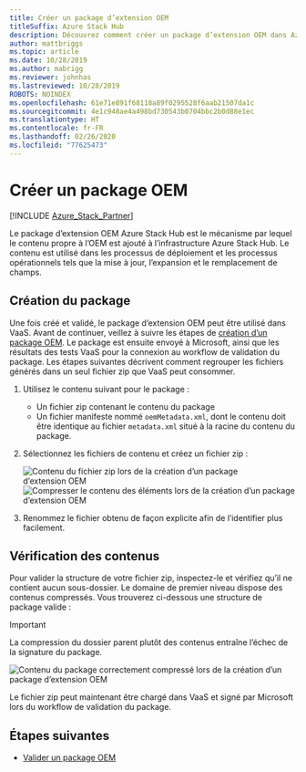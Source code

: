```yaml
---
title: Créer un package d’extension OEM
titleSuffix: Azure Stack Hub
description: Découvrez comment créer un package d’extension OEM dans Azure Stack Hub.
author: mattbriggs
ms.topic: article
ms.date: 10/28/2019
ms.author: mabrigg
ms.reviewer: johnhas
ms.lastreviewed: 10/28/2019
ROBOTS: NOINDEX
ms.openlocfilehash: 61e71e891f68118a89f0295528f6aab21507da1c
ms.sourcegitcommit: 4e1c948ae4a498bd730543b0704bbc2b0d88e1ec
ms.translationtype: HT
ms.contentlocale: fr-FR
ms.lasthandoff: 02/26/2020
ms.locfileid: "77625473"
---
```

# <a name="create-an-oem-package"></a>Créer un package OEM

[!INCLUDE [Azure_Stack_Partner](./includes/azure-stack-partner-appliesto.md)]

Le package d’extension OEM Azure Stack Hub est le mécanisme par lequel le contenu propre à l’OEM est ajouté à l’infrastructure Azure Stack Hub. Le contenu est utilisé dans les processus de déploiement et les processus opérationnels tels que la mise à jour, l’expansion et le remplacement de champs.

## <a name="creating-the-package"></a>Création du package

Une fois créé et validé, le package d’extension OEM peut être utilisé dans VaaS. Avant de continuer, veillez à suivre les étapes de [création d’un package OEM](https://microsoft.sharepoint.com/:w:/r/teams/cloudsolutions/Sacramento/_layouts/15/Doc.aspx?sourcedoc=%7BD7406069-7661-419C-B3B1-B6A727AB3972%7D&file=Azure%20Stack%20OEM%20Extension%20Package.docx&action=default&mobileredirect=true). Le package est ensuite envoyé à Microsoft, ainsi que les résultats des tests VaaS pour la connexion au workflow de validation du package. Les étapes suivantes décrivent comment regrouper les fichiers générés dans un seul fichier zip que VaaS peut consommer.

1. Utilisez le contenu suivant pour le package :
    - Un fichier zip contenant le contenu du package
    - Un fichier manifeste nommé `oemMetadata.xml`, dont le contenu doit être identique au fichier `metadata.xml` situé à la racine du contenu du package.

2. Sélectionnez les fichiers de contenu et créez un fichier zip :

    ![Contenu du fichier zip lors de la création d’un package d’extension OEM](media/vaas-create-oem-package-1.png) ![Compresser le contenu des éléments lors de la création d’un package d’extension OEM](media/vaas-create-oem-package-2.png)

3. Renommez le fichier obtenu de façon explicite afin de l’identifier plus facilement.

## <a name="verifying-the-contents"></a>Vérification des contenus

Pour valider la structure de votre fichier zip, inspectez-le et vérifiez qu’il ne contient aucun sous-dossier. Le domaine de premier niveau dispose des contenus compressés. Vous trouverez ci-dessous une structure de package valide :

> [!IMPORTANT]
> La compression du dossier parent plutôt des contenus entraîne l’échec de la signature du package.

![Contenu du package correctement compressé lors de la création d’un package d’extension OEM](media/vaas-create-oem-package-3.png)

Le fichier zip peut maintenant être chargé dans VaaS et signé par Microsoft lors du workflow de validation du package.

## <a name="next-steps"></a>Étapes suivantes

- [Valider un package OEM](azure-stack-vaas-validate-oem-package.md)
